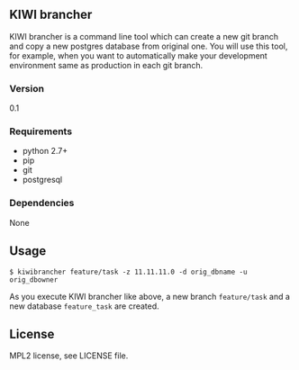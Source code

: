 ## KIWI brancher

KIWI brancher is a command line tool which can create a new git branch and copy a new postgres database from original one.
You will use this tool, for example, when you want to automatically make your development environment same as production in each git branch.

### Version

0.1

### Requirements

* python 2.7+
* pip
* git
* postgresql

### Dependencies

None


## Usage

    $ kiwibrancher feature/task -z 11.11.11.0 -d orig_dbname -u orig_dbowner

As you execute KIWI brancher like above, a new branch `feature/task` and a new database `feature_task` are created.


## License

MPL2 license, see LICENSE file.
